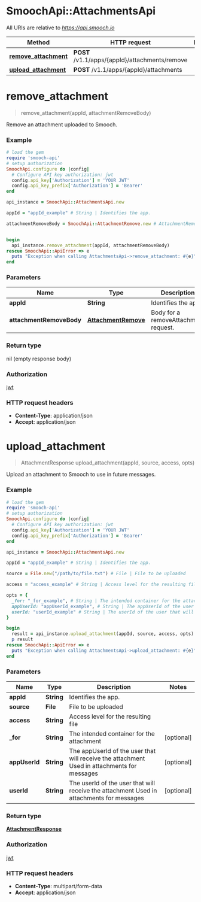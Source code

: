 # SmoochApi::AttachmentsApi

All URIs are relative to *https://api.smooch.io*

Method | HTTP request | Description
------------- | ------------- | -------------
[**remove_attachment**](AttachmentsApi.md#remove_attachment) | **POST** /v1.1/apps/{appId}/attachments/remove | 
[**upload_attachment**](AttachmentsApi.md#upload_attachment) | **POST** /v1.1/apps/{appId}/attachments | 


# **remove_attachment**
> remove_attachment(appId, attachmentRemoveBody)



Remove an attachment uploaded to Smooch.

### Example
```ruby
# load the gem
require 'smooch-api'
# setup authorization
SmoochApi.configure do |config|
  # Configure API key authorization: jwt
  config.api_key['Authorization'] = 'YOUR JWT'
  config.api_key_prefix['Authorization'] = 'Bearer'
end

api_instance = SmoochApi::AttachmentsApi.new

appId = "appId_example" # String | Identifies the app.

attachmentRemoveBody = SmoochApi::AttachmentRemove.new # AttachmentRemove | Body for a removeAttachment request. 


begin
  api_instance.remove_attachment(appId, attachmentRemoveBody)
rescue SmoochApi::ApiError => e
  puts "Exception when calling AttachmentsApi->remove_attachment: #{e}"
end
```

### Parameters

Name | Type | Description  | Notes
------------- | ------------- | ------------- | -------------
 **appId** | **String**| Identifies the app. | 
 **attachmentRemoveBody** | [**AttachmentRemove**](AttachmentRemove.md)| Body for a removeAttachment request.  | 

### Return type

nil (empty response body)

### Authorization

[jwt](../README.md#jwt)

### HTTP request headers

 - **Content-Type**: application/json
 - **Accept**: application/json



# **upload_attachment**
> AttachmentResponse upload_attachment(appId, source, access, opts)



Upload an attachment to Smooch to use in future messages.

### Example
```ruby
# load the gem
require 'smooch-api'
# setup authorization
SmoochApi.configure do |config|
  # Configure API key authorization: jwt
  config.api_key['Authorization'] = 'YOUR JWT'
  config.api_key_prefix['Authorization'] = 'Bearer'
end

api_instance = SmoochApi::AttachmentsApi.new

appId = "appId_example" # String | Identifies the app.

source = File.new("/path/to/file.txt") # File | File to be uploaded

access = "access_example" # String | Access level for the resulting file

opts = { 
  _for: "_for_example", # String | The intended container for the attachment
  appUserId: "appUserId_example", # String | The appUserId of the user that will receive the attachment Used in attachments for messages 
  userId: "userId_example" # String | The userId of the user that will receive the attachment Used in attachments for messages 
}

begin
  result = api_instance.upload_attachment(appId, source, access, opts)
  p result
rescue SmoochApi::ApiError => e
  puts "Exception when calling AttachmentsApi->upload_attachment: #{e}"
end
```

### Parameters

Name | Type | Description  | Notes
------------- | ------------- | ------------- | -------------
 **appId** | **String**| Identifies the app. | 
 **source** | **File**| File to be uploaded | 
 **access** | **String**| Access level for the resulting file | 
 **_for** | **String**| The intended container for the attachment | [optional] 
 **appUserId** | **String**| The appUserId of the user that will receive the attachment Used in attachments for messages  | [optional] 
 **userId** | **String**| The userId of the user that will receive the attachment Used in attachments for messages  | [optional] 

### Return type

[**AttachmentResponse**](AttachmentResponse.md)

### Authorization

[jwt](../README.md#jwt)

### HTTP request headers

 - **Content-Type**: multipart/form-data
 - **Accept**: application/json



